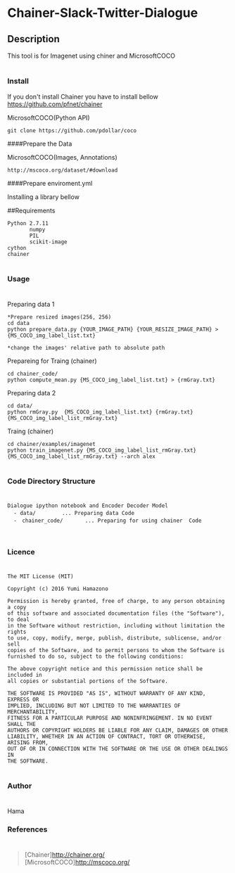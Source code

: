 Chainer-Slack-Twitter-Dialogue
====


## Description

This tool is for Imagenet using chiner and MicrosoftCOCO

#
### Install
If you don't install Chainer you have to install bellow
https://github.com/pfnet/chainer


MicrosoftCOCO(Python API)
```
git clone https://github.com/pdollar/coco
```


####Prepare the Data

MicrosoftCOCO(Images, Annotations)
```
http://mscoco.org/dataset/#download
```



####Prepare enviroment.yml

Installing a library bellow

##Requirements

```
Python 2.7.11
       numpy
       PIL
       scikit-image
cython  
chainer

```


#
### Usage 
#

Preparing data 1

```
*Prepare resized images(256, 256)
cd data
python prepare_data.py {YOUR_IMAGE_PATH} {YOUR_RESIZE_IMAGE_PATH} > {MS_COCO_img_label_list.txt}

*change the images' relative path to absolute path

```
Prepareing for Traing (chainer)
```
cd chainer_code/
python compute_mean.py {MS_COCO_img_label_list.txt} > {rmGray.txt}
```
Preparing data 2

```
cd data/
python rmGray.py  {MS_COCO_img_label_list.txt} {rmGray.txt} {MS_COCO_img_label_list_rmGray.txt}

```

Traing (chainer)
```
cd chainer/examples/imagenet
python train_imagenet.py {MS_COCO_img_label_list_rmGray.txt} {MS_COCO_img_label_list_rmGray.txt} --arch alex

```



#
### Code Directory Structure 
#
```
Dialogue ipython notebook and Encoder Decoder Model
  - data/　　　　　... Preparing data Code
  -　chainer_code/       ... Preparing for using chainer  Code


```

#
### Licence
#
```
The MIT License (MIT)

Copyright (c) 2016 Yumi Hamazono

Permission is hereby granted, free of charge, to any person obtaining a copy
of this software and associated documentation files (the "Software"), to deal
in the Software without restriction, including without limitation the rights
to use, copy, modify, merge, publish, distribute, sublicense, and/or sell
copies of the Software, and to permit persons to whom the Software is
furnished to do so, subject to the following conditions:

The above copyright notice and this permission notice shall be included in
all copies or substantial portions of the Software.

THE SOFTWARE IS PROVIDED "AS IS", WITHOUT WARRANTY OF ANY KIND, EXPRESS OR
IMPLIED, INCLUDING BUT NOT LIMITED TO THE WARRANTIES OF MERCHANTABILITY,
FITNESS FOR A PARTICULAR PURPOSE AND NONINFRINGEMENT. IN NO EVENT SHALL THE
AUTHORS OR COPYRIGHT HOLDERS BE LIABLE FOR ANY CLAIM, DAMAGES OR OTHER
LIABILITY, WHETHER IN AN ACTION OF CONTRACT, TORT OR OTHERWISE, ARISING FROM,
OUT OF OR IN CONNECTION WITH THE SOFTWARE OR THE USE OR OTHER DEALINGS IN
THE SOFTWARE.
```
#
### Author
#
Hama
### References 
#
>[Chainer]http://chainer.org/<br>
>[MicrosoftCOCO]http://mscoco.org/<br>